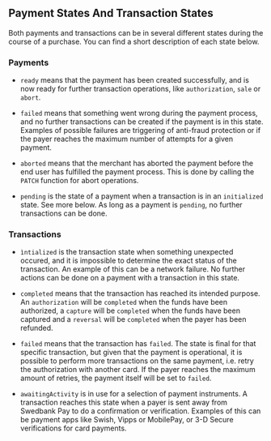 ## Payment States And Transaction States

Both payments and transactions can be in several different states during
the course of a purchase. You can find a short description of each state below.

### Payments

*   `ready` means that the payment has been created successfully, and is now
    ready for further transaction operations, like `authorization`, `sale` or
    `abort`.

*   `failed` means that something went wrong during the payment process, and no
    further transactions can be created if the payment is in this state.
    Examples of possible failures are triggering of anti-fraud protection or if
    the payer reaches the maximum number of attempts for a given payment.

*   `aborted` means that the merchant has aborted the payment before the end user
    has fulfilled the payment process. This is done by calling the `PATCH` function
    for abort operations.

*   `pending` is the state of a payment when a transaction is in an `initialized`
  state. See more below. As long as a payment is `pending`, no further
  transactions can be done.

### Transactions

*   `ìntialized` is the transaction state when something unexpected occured, and
   it is impossible to determine the exact status of the transaction.
   An example of this can be a network failure.
   No further actions can be done on a payment with a transaction in this state.

*   `completed` means that the transaction has reached its intended purpose. An
    `authorization` will be `completed` when the funds have been authorized, a
    `capture` will be `completed` when the funds have been captured and a
    `reversal` will be `completed` when the payer has been refunded.

*   `failed` means that the transaction has `failed`. The state is final for
    that specific transaction, but given that the payment is operational, it is
    possible to perform more transactions on the same payment, i.e. retry the
    authorization with another card.
    If the payer reaches the maximum amount of retries, the payment itself will
    be set to `failed`.

*   `awaitingActivity` is in use for a selection of payment instruments. A
    transaction reaches this state when a payer is sent away from Swedbank Pay
    to do a confirmation or verification. Examples of this can be payment apps
    like Swish, Vipps or MobilePay, or 3-D Secure verifications for card
    payments.
